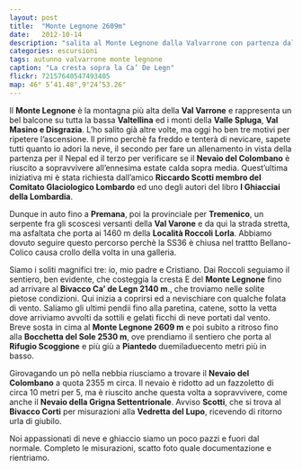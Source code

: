 ```yaml
---
layout: post
title:  "Monte Legnone 2609m"
date:   2012-10-14
description: "salita al Monte Legnone dalla Valvarrone con partenza dal Rifugio Roccoli Lorla"
categories: escursioni
tags: autunno valvarrone monte legnone
caption: "La cresta sopra la Ca’ De Legn"
flickr: 72157640547493405
map: 46° 5’41.48",9°24’53.26"
---
```


Il **Monte Legnone** è la montagna più alta della **Val Varrone** e rappresenta un bel balcone su tutta la bassa **Valtellina** ed i monti della **Valle Spluga**, **Val Masino e Disgrazia**. L’ho salito già altre volte, ma oggi ho ben tre motivi per ripetere l’ascensione. Il primo perchè fa freddo e tenterà di nevicare, sapete tutti quanto io adori la neve,  il secondo per fare un allenamento in vista della partenza per il Nepal ed il terzo per verificare se il **Nevaio del Colombano** è riuscito a sopravvivere all’ennesima estate calda sopra media. Quest’ultima iniziativa mi è stata richiesta dall’amico **Riccardo Scotti membro del Comitato Glaciologico Lombardo** ed uno degli autori del libro **I Ghiacciai della Lombardia**.

Dunque in auto fino a **Premana**, poi la provinciale per **Tremenico**, un serpente fra gli scoscesi versanti della **Val  Varone** e da qui la strada stretta, ma asfaltata che porta ai 1460 m della **Località Roccoli Lorla**. Abbiamo dovuto seguire questo percorso perchè la SS36 è chiusa nel trattto Bellano-Colico causa crollo della volta in una galleria.

Siamo i soliti magnifici tre: io, mio padre e Cristiano. Dai Roccoli seguiamo il sentiero, ben evidente, che costeggia la cresta E del **Monte Legnone** fino ad arrivare al **Bivacco Ca’ de Legn 2140 m**., che troviamo nelle solite pietose condizioni. Qui inizia a coprirsi ed a nevischiare con qualche folata di vento. Saliamo gli ultimi pendii fino alla paretina, catene, sotto la vetta dove arriviamo avvolti da sottili e gelati ficchi di neve portati dal vento. Breve sosta in cima al **Monte Legnone 2609 m** e poi subito a ritroso fino alla **Bocchetta del Sole 2530 m**, ove prendiamo il sentiero che porta al **Rifugio Scoggione** e più giù a **Piantedo**  duemiladuecento metri più in basso.

Girovagando un pò nella nebbia riusciamo a trovare il **Nevaio del Colombano** a quota 2355 m circa. Il nevaio è ridotto ad un fazzoletto di circa 10 metri per 5, ma è riuscito anche questa volta a sopravvivere, come anche il **Nevaio della Grigna Settentrionale**. Avviso **Scotti**, che si trova al **Bivacco Corti** per misurazioni alla **Vedretta del Lupo**, ricevendo di ritorno urla di giubilo.

Noi appassionati di neve e ghiaccio siamo un poco pazzi e fuori dal normale. Completo le misurazioni, scatto foto quale documentazione e rientriamo.



